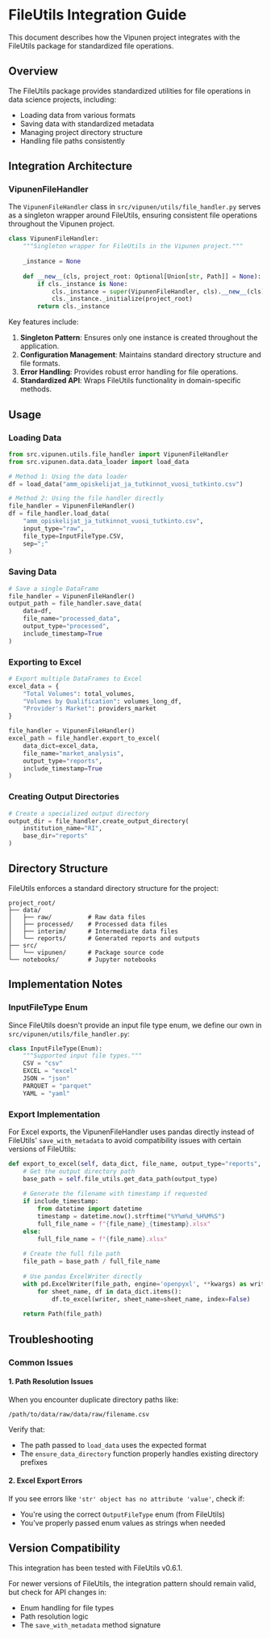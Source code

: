 # FileUtils Integration Guide

This document describes how the Vipunen project integrates with the FileUtils package for standardized file operations.

## Overview

The FileUtils package provides standardized utilities for file operations in data science projects, including:

- Loading data from various formats
- Saving data with standardized metadata
- Managing project directory structure
- Handling file paths consistently

## Integration Architecture

### VipunenFileHandler

The `VipunenFileHandler` class in `src/vipunen/utils/file_handler.py` serves as a singleton wrapper around FileUtils, ensuring consistent file operations throughout the Vipunen project.

```python
class VipunenFileHandler:
    """Singleton wrapper for FileUtils in the Vipunen project."""
    
    _instance = None
    
    def __new__(cls, project_root: Optional[Union[str, Path]] = None):
        if cls._instance is None:
            cls._instance = super(VipunenFileHandler, cls).__new__(cls)
            cls._instance._initialize(project_root)
        return cls._instance
```

Key features include:

1. **Singleton Pattern**: Ensures only one instance is created throughout the application.
2. **Configuration Management**: Maintains standard directory structure and file formats.
3. **Error Handling**: Provides robust error handling for file operations.
4. **Standardized API**: Wraps FileUtils functionality in domain-specific methods.

## Usage

### Loading Data

```python
from src.vipunen.utils.file_handler import VipunenFileHandler
from src.vipunen.data.data_loader import load_data

# Method 1: Using the data loader
df = load_data("amm_opiskelijat_ja_tutkinnot_vuosi_tutkinto.csv")

# Method 2: Using the file handler directly
file_handler = VipunenFileHandler()
df = file_handler.load_data(
    "amm_opiskelijat_ja_tutkinnot_vuosi_tutkinto.csv", 
    input_type="raw",
    file_type=InputFileType.CSV,
    sep=";"
)
```

### Saving Data

```python
# Save a single DataFrame
file_handler = VipunenFileHandler()
output_path = file_handler.save_data(
    data=df,
    file_name="processed_data",
    output_type="processed",
    include_timestamp=True
)
```

### Exporting to Excel

```python
# Export multiple DataFrames to Excel
excel_data = {
    "Total Volumes": total_volumes,
    "Volumes by Qualification": volumes_long_df,
    "Provider's Market": providers_market
}

file_handler = VipunenFileHandler()
excel_path = file_handler.export_to_excel(
    data_dict=excel_data,
    file_name="market_analysis",
    output_type="reports",
    include_timestamp=True
)
```

### Creating Output Directories

```python
# Create a specialized output directory
output_dir = file_handler.create_output_directory(
    institution_name="RI",
    base_dir="reports"
)
```

## Directory Structure

FileUtils enforces a standard directory structure for the project:

```
project_root/
├── data/
│   ├── raw/          # Raw data files
│   ├── processed/    # Processed data files
│   ├── interim/      # Intermediate data files
│   └── reports/      # Generated reports and outputs
├── src/
│   └── vipunen/      # Package source code
└── notebooks/        # Jupyter notebooks
```

## Implementation Notes

### InputFileType Enum

Since FileUtils doesn't provide an input file type enum, we define our own in `src/vipunen/utils/file_handler.py`:

```python
class InputFileType(Enum):
    """Supported input file types."""
    CSV = "csv"
    EXCEL = "excel"
    JSON = "json"
    PARQUET = "parquet"
    YAML = "yaml"
```

### Export Implementation

For Excel exports, the VipunenFileHandler uses pandas directly instead of FileUtils' `save_with_metadata` to avoid compatibility issues with certain versions of FileUtils:

```python
def export_to_excel(self, data_dict, file_name, output_type="reports", include_timestamp=True, **kwargs):
    # Get the output directory path
    base_path = self.file_utils.get_data_path(output_type)
    
    # Generate the filename with timestamp if requested
    if include_timestamp:
        from datetime import datetime
        timestamp = datetime.now().strftime("%Y%m%d_%H%M%S")
        full_file_name = f"{file_name}_{timestamp}.xlsx"
    else:
        full_file_name = f"{file_name}.xlsx"
    
    # Create the full file path
    file_path = base_path / full_file_name
    
    # Use pandas ExcelWriter directly
    with pd.ExcelWriter(file_path, engine='openpyxl', **kwargs) as writer:
        for sheet_name, df in data_dict.items():
            df.to_excel(writer, sheet_name=sheet_name, index=False)
    
    return Path(file_path)
```

## Troubleshooting

### Common Issues

#### 1. Path Resolution Issues

When you encounter duplicate directory paths like:

```
/path/to/data/raw/data/raw/filename.csv
```

Verify that:
- The path passed to `load_data` uses the expected format
- The `ensure_data_directory` function properly handles existing directory prefixes

#### 2. Excel Export Errors

If you see errors like `'str' object has no attribute 'value'`, check if:
- You're using the correct `OutputFileType` enum (from FileUtils)
- You've properly passed enum values as strings when needed

## Version Compatibility

This integration has been tested with FileUtils v0.6.1.

For newer versions of FileUtils, the integration pattern should remain valid, but check for API changes in:
- Enum handling for file types
- Path resolution logic
- The `save_with_metadata` method signature 